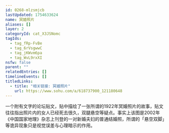 ```yaml
---
id: 0268-mlzsmjcb
lastUpdated: 1754633624
name: 冥婚照片
aliases: []
layer: 2
categoryId: cat_X3JSNomc
tagIds:
  - tag_fRp-FvBe
  - tag_6rVsgwwC
  - tag_jKWvm6pa
  - tag_WvL9rxXI
nsfw: false
parent: ""
relatedEntries: []
timelineEvents: []
titledLinks:
  - title: "相关链接: 冥婚照片"
    url: https://www.sohu.com/a/618737900_121180648
---
```


一个附有文字的论坛贴文，贴中描绘了一张所谓的1922年冥婚照片的故事，贴文往往指出照片内的女人已经死去很久，双腿悬空等疑点。事实上该图是2002年《中国国家地理》杂志上刊登的一对新婚夫妇的普通结婚照，所谓的「悬空双脚」等诡异现象只是视觉误差与心理暗示的作用。